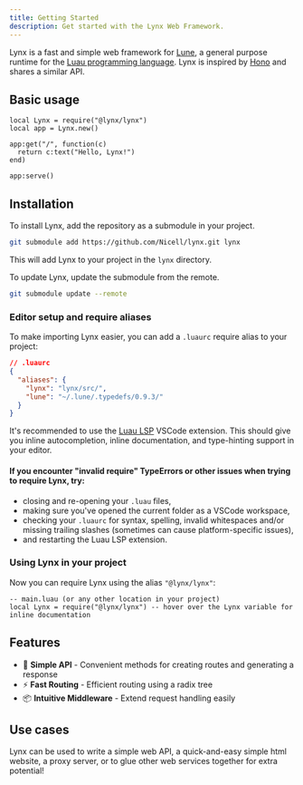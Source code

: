 ```yaml
---
title: Getting Started
description: Get started with the Lynx Web Framework.
---
```


Lynx is a fast and simple web framework for [Lune](https://github.com/lune-org/lune), a general purpose runtime for the [Luau programming language](https://luau.org). Lynx is inspired by [Hono](https://hono.dev/) and shares a similar API.

## Basic usage

```luau
local Lynx = require("@lynx/lynx")
local app = Lynx.new()

app:get("/", function(c)
  return c:text("Hello, Lynx!")
end)

app:serve()
```

## Installation

To install Lynx, add the repository as a submodule in your project.

```sh
git submodule add https://github.com/Nicell/lynx.git lynx
```

This will add Lynx to your project in the `lynx` directory.

To update Lynx, update the submodule from the remote.

```sh
git submodule update --remote
```

### Editor setup and require aliases

To make importing Lynx easier, you can add a `.luaurc` require alias to your project:

```json
// .luaurc
{
  "aliases": {
    "lynx": "lynx/src/",
    "lune": "~/.lune/.typedefs/0.9.3/"
  }
}
```

It's recommended to use the [Luau LSP](https://github.com/JohnnyMorganz/luau-lsp) VSCode extension. This should give you inline autocompletion, inline documentation, and type-hinting support in your editor.

#### If you encounter "invalid require" TypeErrors or other issues when trying to require Lynx, try:
- closing and re-opening your `.luau` files,
- making sure you've opened the current folder as a VSCode workspace,
- checking your `.luaurc` for syntax, spelling, invalid whitespaces and/or missing trailing slashes (sometimes can cause platform-specific issues),
- and restarting the Luau LSP extension. 

### Using Lynx in your project
Now you can require Lynx using the alias `"@lynx/lynx"`:

```luau
-- main.luau (or any other location in your project)
local Lynx = require("@lynx/lynx") -- hover over the Lynx variable for inline documentation
```

## Features

- 🧩 **Simple API** - Convenient methods for creating routes and generating a response
- ⚡️ **Fast Routing** - Efficient routing using a radix tree
- 📦 **Intuitive Middleware** - Extend request handling easily

## Use cases
Lynx can be used to write a simple web API, a quick-and-easy simple html website, a proxy server, or to glue other web services together for extra potential!
